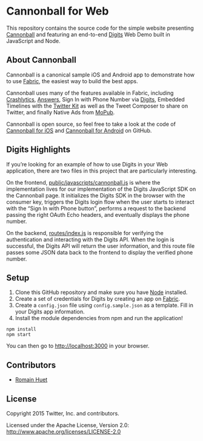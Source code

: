 # Cannonball for Web

This repository contains the source code for the simple website presenting [Cannonball](http://cannonballapp.io/) and featuring an end-to-end [Digits](https://get.fabric.io/) Web Demo built in JavaScript and Node.

## About Cannonball

Cannonball is a canonical sample iOS and Android app to demonstrate how to use [Fabric](https://get.fabric.io/), the easiest way to build the best apps.

Cannonball uses many of the features available in Fabric, including [Crashlytics](https://fabric.io/kits/crashlytics), [Answers](https://answers.io/), Sign In with Phone Number via [Digits](https://fabric.io/kits/digits), Embedded Timelines with the [Twitter Kit](https://fabric.io/kits/twitterkit) as well as the Tweet Composer to share on Twitter, and finally Native Ads from [MoPub](https://fabric.io/kits/mopub).

Cannonball is open source, so feel free to take a look at the code of [Cannonball for iOS](https://github.com/twitterdev/cannonball-ios) and [Cannonball for Android](https://github.com/twitterdev/cannonball-android) on GitHub.

## Digits Highlights

If you’re looking for an example of how to use Digits in your Web application, there are two files in this project that are particularly interesting.

On the frontend, [public/javascripts/cannonball.js](https://github.com/twitterdev/cannonball-web/blob/master/public/javascripts/cannonball.js) is where the implementation lives for our implementation of the Digits JavaScript SDK on the Cannonball page. It initializes the Digits SDK in the browser with the consumer key, triggers the Digits login flow when the user starts to interact with the “Sign In with Phone button”, performs a request to the backend passing the right OAuth Echo headers, and eventually displays the phone number.

On the backend, [routes/index.js](https://github.com/twitterdev/cannonball-web/blob/master/routes/index.js) is responsible for verifying the authentication and interacting with the Digits API. When the login is successful, the Digits API will return the user information, and this route file passes some JSON data back to the frontend to display the verified phone number.

## Setup

1. Clone this GitHub repository and make sure you have [Node](http://nodejs.org/) installed.
2. Create a set of credentials for Digits by creating an app on [Fabric](https://get.fabric.io/).
3. Create a `config.json` file using `config.sample.json` as a template. Fill in your Digits app information.
4. Install the module dependencies from npm and run the application!

```
npm install
npm start
```

You can then go to [http://localhost:3000](http://localhost:3000) in your browser.

## Contributors

* [Romain Huet](https://twitter.com/romainhuet)

## License

Copyright 2015 Twitter, Inc. and contributors.

Licensed under the Apache License, Version 2.0: http://www.apache.org/licenses/LICENSE-2.0
